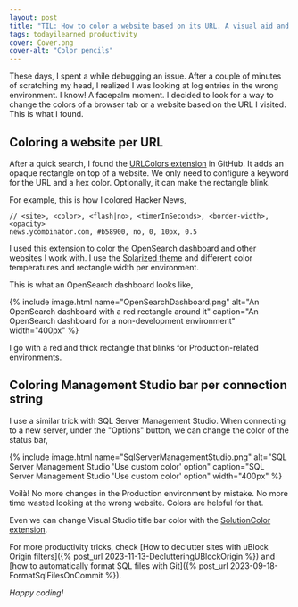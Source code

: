 ```yaml
---
layout: post
title: "TIL: How to color a website based on its URL. A visual aid and time saver"
tags: todayilearned productivity
cover: Cover.png
cover-alt: "Color pencils" 
---
```


These days, I spent a while debugging an issue. After a couple of minutes of scratching my head, I realized I was looking at log entries in the wrong environment. I know! A facepalm moment. I decided to look for a way to change the colors of a browser tab or a website based on the URL I visited. This is what I found.

## Coloring a website per URL

After a quick search, I found the [URLColors extension](https://github.com/fej-snikduj/URLColors) in GitHub. It adds an opaque rectangle on top of a website. We only need to configure a keyword for the URL and a hex color. Optionally, it can make the rectangle blink.

For example, this is how I colored Hacker News,

```
// <site>, <color>, <flash|no>, <timerInSeconds>, <border-width>, <opacity>
news.ycombinator.com, #b58900, no, 0, 10px, 0.5
```

I used this extension to color the OpenSearch dashboard and other websites I work with. I use the [Solarized theme](https://ethanschoonover.com/solarized/) and different color temperatures and rectangle width per environment.

This is what an OpenSearch dashboard looks like,

{% include image.html name="OpenSearchDashboard.png" alt="An OpenSearch dashboard with a red rectangle around it" caption="An OpenSearch dashboard for a non-development environment" width="400px" %}

I go with a red and thick rectangle that blinks for Production-related environments.

## Coloring Management Studio bar per connection string

I use a similar trick with SQL Server Management Studio. When connecting to a new server, under the "Options" button, we can change the color of the status bar,

{% include image.html name="SqlServerManagementStudio.png" alt="SQL Server Management Studio 'Use custom color' option" caption="SQL Server Management Studio 'Use custom color' option" width="400px" %}

Voilà! No more changes in the Production environment by mistake. No more time wasted looking at the wrong website. Colors are helpful for that.

Even we can change Visual Studio title bar color with the [SolutionColor extension](https://marketplace.visualstudio.com/items?itemName=Wumpf.SolutionColor).

For more productivity tricks, check [How to declutter sites with uBlock Origin filters]({% post_url 2023-11-13-DeclutteringUBlockOrigin %}) and [how to automatically format SQL files with Git]({% post_url 2023-09-18-FormatSqlFilesOnCommit %}).

_Happy coding!_